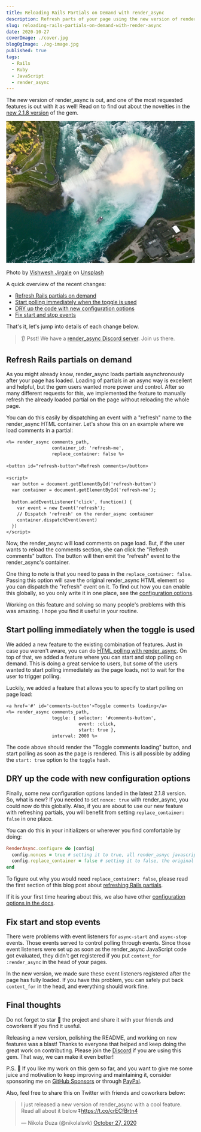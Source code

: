 ```yaml
---
title: Reloading Rails Partials on Demand with render_async
description: Refresh parts of your page using the new version of render_async.
slug: reloading-rails-partials-on-demand-with-render-async
date: 2020-10-27
coverImage: ./cover.jpg
blogOgImage: ./og-image.jpg
published: true
tags:
  - Rails
  - Ruby
  - JavaScript
  - render_async
---
```


The new version of render_async is out, and one of the most requested features is out with it as well!
Read on to find out about the novelties in the [new 2.1.8 version](https://github.com/renderedtext/render_async/releases/tag/2.1.6) of the gem.

![Niagara Falls](./cover.jpg)

<div class="photo-caption">
Photo by <a href="https://unsplash.com/@vishweshji?utm_source=unsplash&utm_medium=referral&utm_content=creditCopyText">Vishwesh Jirgale</a> on <a href="https://unsplash.com/s/photos/niagara-falls?utm_source=unsplash&utm_medium=referral&utm_content=creditCopyText">Unsplash</a>
</div>

A quick overview of the recent changes:

- [Refresh Rails partials on demand](#refresh-rails-partials-on-demand)
- [Start polling immediately when the toggle is used](#start-polling-immediately-when-the-toggle-is-used)
- [DRY up the code with new configuration options](#dry-up-the-code-with-new-configuration-options)
- [Fix start and stop events](#fix-start-and-stop-events)

That's it, let's jump into details of each change below.

> 👂 Psst! We have a [render_async Discord server](https://discord.gg/SPfbeRm). Join us there.

## Refresh Rails partials on demand

As you might already know, render_async loads partials asynchronously after
your page has loaded. Loading of partials in an async way is excellent and
helpful, but the gem users wanted more power and control. After so many
different requests for this, we implemented the feature to manually refresh the
already loaded partial on the page without reloading the whole page.

You can do this easily by dispatching an event with a "refresh" name to the
render_async HTML container. Let's show this on an example where we load
comments in a partial:

```erb
<%= render_async comments_path,
                 container_id: 'refresh-me',
                 replace_container: false %>

<button id="refresh-button">Refresh comments</button>

<script>
  var button = document.getElementById('refresh-button')
  var container = document.getElementById('refresh-me');

  button.addEventListener('click', function() {
    var event = new Event('refresh');
    // Dispatch 'refresh' on the render_async container
    container.dispatchEvent(event)
  })
</script>
```

Now, the render_async will load comments on page load. But, if the user wants
to reload the comments section, she can click the "Refresh comments" button. The
button will then emit the "refresh" event to the render_async's container.

One thing to note is that you need to pass in the `replace_container: false`.
Passing this option will save the original render_async HTML element so you can
dispatch the "refresh" event on it. To find out how you can enable this
globally, so you only write it in one place, see the [configuration options](#dry-up-the-code-with-new-configuration-options).

Working on this feature and solving so many people's problems with this was
amazing. I hope you find it useful in your routine.

## Start polling immediately when the toggle is used

We added a new feature to the existing combination of features. Just in case
you weren't aware, you can do [HTML polling with render_async](https://github.com/renderedtext/render_async#polling).
On top of that, we added a feature where you can start and stop polling on
demand. This is doing a great service to users, but some of the users wanted to
start polling immediately as the page loads, not to wait for the user to
trigger polling.

Luckily, we added a feature that allows you to specify to start polling on page load:

```erb
<a href='#' id='comments-button'>Toggle comments loading</a>
<%= render_async comments_path,
                 toggle: { selector: '#comments-button',
                           event: :click,
                           start: true },
                 interval: 2000 %>
```

The code above should render the "Toggle comments loading" button, and start
polling as soon as the page is rendered. This is all possible by adding the
`start: true` option to the `toggle` hash.

## DRY up the code with new configuration options

Finally, some new configuration options landed in the latest 2.1.8 version. So,
what is new? If you needed to set `nonce: true` with render_async, you could
now do this globally. Also, if you are about to use our new feature with
refreshing partials, you will benefit from setting `replace_container: false`
in one place.

You can do this in your initializers or wherever you find comfortable by doing:

```rb
RenderAsync.configure do |config|
  config.nonces = true # setting it to true, all render_asnyc javascript_tag elements receive nonce: true
  config.replace_container = false # setting it to false, the original render_asnyc container is kept
end
```

To figure out why you would need `replace_container: false`, please read the
first section of this blog post about [refreshing Rails partials](#refresh-rails-partials-on-demand).

If it is your first time hearing about this, we also have other
[configuration options in the docs](https://github.com/renderedtext/render_async#configuration-options).

## Fix start and stop events

There were problems with event listeners for `async-start` and `async-stop`
events. Those events served to control polling through events. Since those
event listeners were set up as soon as the render_async JavaScript code got
evaluated, they didn't get registered if you put `content_for :render_async`
in the head of your pages.

In the new version, we made sure these event listeners registered after the
page has fully loaded. If you have this problem, you can safely put back
`content_for` in the head, and everything should work fine.

## Final thoughts

Do not forget to star 🌟 the project and share it with your friends and
coworkers if you find it useful.

Releasing a new version, polishing the README, and working on new features was
a blast! Thanks to everyone that helped and keep doing the great work on
contributing. Please join the [Discord](https://discord.gg/SPfbeRm) if you are
using this gem. That way, we can make it even better!

P.S. 💸 If you like my work on this gem so far, and you want to give me some juice
and motivation to keep improving and maintaining it, consider sponsoring me on
[GitHub Sponsors](https://github.com/sponsors/nikolalsvk) or through
[PayPal](https://www.paypal.me/nikolalsvk/9.99).

Also, feel free to share this on Twitter with friends and coworkers below:

<blockquote class="twitter-tweet tw-align-center"><p lang="en" dir="ltr">I just released a new version of render_async with a cool feature. Read all about it below ⏬<a href="https://t.co/crECfBrtn4">https://t.co/crECfBrtn4</a></p>&mdash; Nikola Đuza (@nikolalsvk) <a href="https://twitter.com/nikolalsvk/status/1321087060854378497?ref_src=twsrc%5Etfw">October 27, 2020</a></blockquote> <script async src="https://platform.twitter.com/widgets.js" charset="utf-8"></script>
